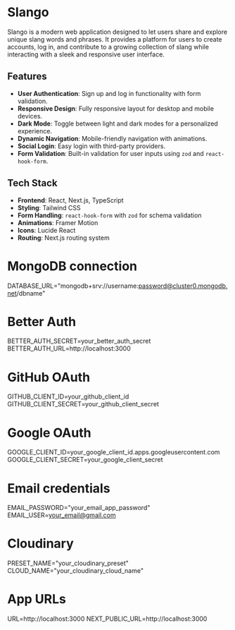 # Slango

Slango is a modern web application designed to let users share and explore unique slang words and phrases. It provides a platform for users to create accounts, log in, and contribute to a growing collection of slang while interacting with a sleek and responsive user interface.

## Features

- **User Authentication**: Sign up and log in functionality with form validation.
- **Responsive Design**: Fully responsive layout for desktop and mobile devices.
- **Dark Mode**: Toggle between light and dark modes for a personalized experience.
- **Dynamic Navigation**: Mobile-friendly navigation with animations.
- **Social Login**: Easy login with third-party providers.
- **Form Validation**: Built-in validation for user inputs using `zod` and `react-hook-form`.

## Tech Stack

- **Frontend**: React, Next.js, TypeScript
- **Styling**: Tailwind CSS
- **Form Handling**: `react-hook-form` with `zod` for schema validation
- **Animations**: Framer Motion
- **Icons**: Lucide React
- **Routing**: Next.js routing system

# MongoDB connection

DATABASE_URL="mongodb+srv://username:password@cluster0.mongodb.net/dbname"

# Better Auth

BETTER_AUTH_SECRET=your_better_auth_secret
BETTER_AUTH_URL=http://localhost:3000

# GitHub OAuth

GITHUB_CLIENT_ID=your_github_client_id
GITHUB_CLIENT_SECRET=your_github_client_secret

# Google OAuth

GOOGLE_CLIENT_ID=your_google_client_id.apps.googleusercontent.com
GOOGLE_CLIENT_SECRET=your_google_client_secret

# Email credentials

EMAIL_PASSWORD="your_email_app_password"
EMAIL_USER=your_email@gmail.com

# Cloudinary

PRESET_NAME="your_cloudinary_preset"
CLOUD_NAME="your_cloudinary_cloud_name"

# App URLs

URL=http://localhost:3000
NEXT_PUBLIC_URL=http://localhost:3000


